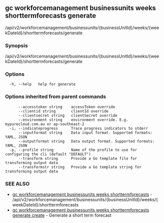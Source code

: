 ## gc workforcemanagement businessunits weeks shorttermforecasts generate

/api/v2/workforcemanagement/businessunits/{businessUnitId}/weeks/{weekDateId}/shorttermforecasts/generate

### Synopsis

/api/v2/workforcemanagement/businessunits/{businessUnitId}/weeks/{weekDateId}/shorttermforecasts/generate

### Options

```
  -h, --help   help for generate
```

### Options inherited from parent commands

```
      --accesstoken string    accessToken override
      --clientid string       clientId override
      --clientsecret string   clientSecret override
      --environment string    environment override. E.g. mypurecloud.com.au or ap-southeast-2
  -i, --indicateprogress      Trace progress indicators to stderr
      --inputformat string    Data input format. Supported formats: YAML, JSON
      --outputformat string   Data output format. Supported formats: YAML, JSON
  -p, --profile string        Name of the profile to use for configuring the cli (default "DEFAULT")
      --transform string      Provide a Go template file for transforming output data
      --transformstr string   Provide a Go template string for transforming output data
```

### SEE ALSO

* [gc workforcemanagement businessunits weeks shorttermforecasts](gc_workforcemanagement_businessunits_weeks_shorttermforecasts.html)	 - /api/v2/workforcemanagement/businessunits/{businessUnitId}/weeks/{weekDateId}/shorttermforecasts
* [gc workforcemanagement businessunits weeks shorttermforecasts generate create](gc_workforcemanagement_businessunits_weeks_shorttermforecasts_generate_create.html)	 - Generate a short term forecast


